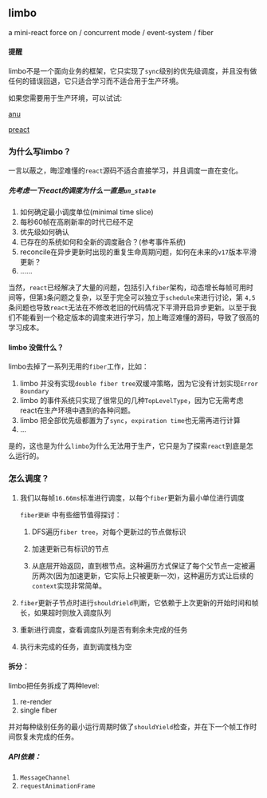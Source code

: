 ## limbo 

a mini-react force on / concurrent mode / event-system / fiber

#### 提醒

limbo不是一个面向业务的框架，它只实现了`sync`级别的优先级调度，并且没有做任何的错误回退，它只适合学习而不适合用于生产环境。

如果您需要用于生产环境，可以试试:

[anu](https://github.com/RubyLouvre/anu)

[preact](https://github.com/preactjs/preact)

### 为什么写limbo？

一言以蔽之，晦涩难懂的`react`源码不适合直接学习，并且调度一直在变化。

##### 先考虑一下react的调度为什么一直是`un_stable`

1. 如何确定最小调度单位(minimal time slice)
2. 每秒60帧在高刷新率的时代已经不足
3. 优先级如何确认
4. 已存在的系统如何和全新的调度融合？(参考事件系统)
5. reconcile在异步更新时出现的重复生命周期问题，如何在未来的`v17`版本平滑更新？
6. ......

  当然，`react`已经解决了大量的问题，包括引入`fiber`架构，动态增长每帧可用时间等，但第`3`条问题之复杂，以至于完全可以独立于`schedule`来进行讨论，第 `4,5`条问题也导致`react`无法在不修改老旧的代码情况下平滑开启异步更新。以至于我们不能看到一个稳定版本的调度来进行学习，加上晦涩难懂的源码，导致了很高的学习成本。



#### limbo 没做什么？

limbo去掉了一系列无用的`fiber`工作，比如：

1. limbo 并没有实现`double fiber tree`双缓冲策略，因为它没有计划实现`Error Boundary`
2. limbo 的事件系统只实现了很常见的几种`TopLevelType`，因为它无需考虑react在生产环境中遇到的各种问题。
3. limbo 把全部优先级都置为了`sync`，`expiration time`也无需再进行计算
4. ...

是的，这也是为什么`limbo`为什么无法用于生产，它只是为了探索`react`到底是怎么运行的。



### 怎么调度？

1. 我们以每帧`16.66ms`标准进行调度，以每个`fiber`更新为最小单位进行调度

   `fiber更新` 中有些细节值得探讨：

   1. DFS遍历`fiber tree`，对每个更新过的节点做标识

   2. 加速更新已有标识的节点
   3. 从底层开始返回，直到根节点。这种遍历方式保证了每个父节点一定被遍历两次(因为加速更新，它实际上只被更新一次)，这种遍历方式让后续的`context`实现非常简单。

2. `fiber`更新子节点时进行`shouldYield`判断，它依赖于上次更新的开始时间和帧长，如果超时则放入调度队列

3. 重新进行调度，查看调度队列是否有剩余未完成的任务

4. 执行未完成的任务，直到调度栈为空



#### 拆分：

limbo把任务拆成了两种level:

1. re-render 
2. single fiber

并对每种级别任务的最小运行周期时做了`shouldYield`检查，并在下一个帧工作时间恢复未完成的任务。



##### API依赖：

1. `MessageChannel`
2. `requestAnimationFrame`










